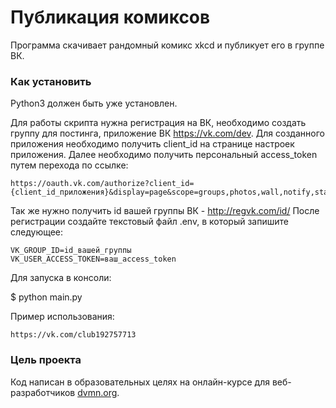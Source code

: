 # Публикация комиксов

Программа скачивает рандомный комикс xkcd и публикует его в группе ВК.

### Как установить

Python3 должен быть уже установлен. 

Для работы скрипта нужна регистрация на ВК, необходимо создать группу для постинга, приложение ВК https://vk.com/dev.
Для созданного приложения необходимо получить client_id на странице настроек приложения. 
Далее необходимо получить персональный access_token путем перехода по ссылке:
```
https://oauth.vk.com/authorize?client_id={client_id_приложения}&display=page&scope=groups,photos,wall,notify,stats&response_type=token&v=5.103&
```
Так же нужно получить id вашей группы ВК - http://regvk.com/id/
После регистрации создайте текстовый файл .env, в который запишите следующее:
```
VK_GROUP_ID=id_вашей_группы
VK_USER_ACCESS_TOKEN=ваш_access_token
```

Для запуска в консоли:

$ python main.py 

Пример использования:
```
https://vk.com/club192757713

```
### Цель проекта

Код написан в образовательных целях на онлайн-курсе для веб-разработчиков [dvmn.org](https://dvmn.org/).
